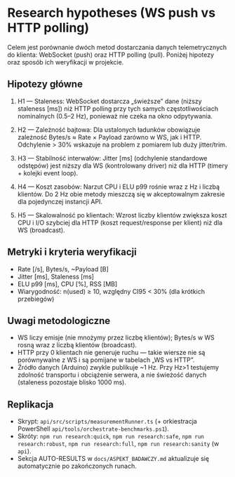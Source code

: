 # Research hypotheses (WS push vs HTTP polling)

Celem jest porównanie dwóch metod dostarczania danych telemetrycznych do klienta: WebSocket (push) oraz HTTP polling (pull). Poniżej hipotezy oraz sposób ich weryfikacji w projekcie.

## Hipotezy główne

1) H1 — Staleness: WebSocket dostarcza „świeższe” dane (niższy staleness [ms]) niż HTTP polling przy tych samych częstotliwościach nominalnych (0.5–2 Hz), ponieważ nie czeka na okno odpytywania.

2) H2 — Zależność bajtowa: Dla ustalonych ładunków obowiązuje zależność Bytes/s ≈ Rate × Payload zarówno w WS, jak i HTTP. Odchylenie > 30% wskazuje na problem z pomiarem lub duży jitter/trim.

3) H3 — Stabilność interwałów: Jitter [ms] (odchylenie standardowe odstępów) jest niższy dla WS (kontrolowany driver) niż dla HTTP (timery + kolejki event loop).

4) H4 — Koszt zasobów: Narzut CPU i ELU p99 rośnie wraz z Hz i liczbą klientów. Do 2 Hz obie metody mieszczą się w akceptowalnym zakresie dla pojedynczej instancji API.

5) H5 — Skalowalność po klientach: Wzrost liczby klientów zwiększa koszt CPU i I/O szybciej dla HTTP (koszt request/response per klient) niż dla WS (broadcast). 

## Metryki i kryteria weryfikacji

- Rate [/s], Bytes/s, ~Payload [B]
- Jitter [ms], Staleness [ms]
- ELU p99 [ms], CPU [%], RSS [MB]
- Wiarygodność: n(used) ≥ 10, względny CI95 < 30% (dla krótkich przebiegów)

## Uwagi metodologiczne

- WS liczy emisje (nie mnożymy przez liczbę klientów); Bytes/s w WS rosną wraz z liczbą klientów (broadcast). 
- HTTP przy 0 klientach nie generuje ruchu — takie wiersze nie są porównywalne z WS i są pomijane w tabelach „WS vs HTTP”.
- Źródło danych (Arduino) zwykle publikuje ~1 Hz. Przy Hz>1 testujemy zdolność transportu i obciążenie serwera, a nie świeżość danych (staleness pozostaje blisko 1000 ms).

## Replikacja

- Skrypt: `api/src/scripts/measurementRunner.ts` (+ orkiestracja PowerShell `api/tools/orchestrate-benchmarks.ps1`).
- Skróty: `npm run research:quick`, `npm run research:safe`, `npm run research:robust`, `npm run research:full`, `npm run research:sanity` (w `api`).
- Sekcja AUTO-RESULTS w `docs/ASPEKT_BADAWCZY.md` aktualizuje się automatycznie po zakończonych runach.
